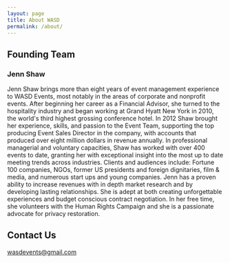 ```yaml
---
layout: page
title: About WASD
permalink: /about/
---
```


## Founding Team

### Jenn Shaw

Jenn Shaw brings more than eight years of event management experience to WASD Events, most notably in the areas of corporate and nonprofit events. After beginning her career as a Financial Advisor, she turned to the hospitality industry and began working at Grand Hyatt New York in 2010, the world's third highest grossing conference hotel. In 2012 Shaw brought her experience, skills, and passion to the Event Team, supporting the top producing Event Sales Director in the company, with accounts that produced over eight million dollars in revenue annually. In professional managerial and voluntary capacities, Shaw has worked with over 400 events to date, granting her with exceptional insight into the most up to date meeting trends across industries. Clients and audiences include: Fortune 100 companies, NGOs, former US presidents and foreign dignitaries, film & media, and numerous start ups and young companies. Jenn has a proven ability to increase revenues with in depth market research and by developing lasting relationships. She is adept at both creating unforgettable experiences and budget conscious contract negotiation. In her free time, she volunteers with the Human Rights Campaign and she is a passionate advocate for privacy restoration.

## Contact Us

[wasdevents@gmail.com](mailto:wasdevents@gmail.com)
